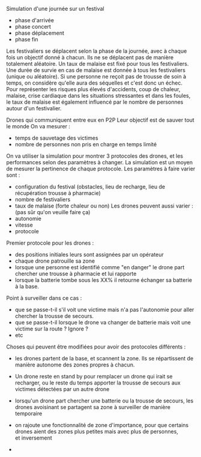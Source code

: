 Simulation d'une journée sur un festival 
- phase d'arrivée 
- phase concert
- phase déplacement 
- phase fin

Les festivaliers se déplacent selon la phase de la journée, avec à chaque fois un objectif donné à chacun. Ils ne se déplacent pas de manière totalement aléatoire. 
Un taux de malaise est fixé pour tous les festivaliers.
Une durée de survie en cas de malaise est donnée à tous les festivaliers (unique ou aléatoire). Si une personne ne reçoit pas de trousse de soin à temps, on considère qu'elle aura des séquelles et c'est donc un échec. 
Pour représenter les risques plus élevés d'accidents, coup de chaleur, malaise, crise cardiaque dans les situations stressantes et dans les foules, le taux de malaise est également influencé par le nombre de personnes autour d'un festivalier.


Drones qui communiquent entre eux en P2P
Leur objectif est de sauver tout le monde
On va mesurer : 
- temps de sauvetage des victimes 
- nombre de personnes non pris en charge en temps limité

On va utiliser la simulation pour montrer 3 protocoles des drones, et les performances selon des paramètres à changer. La simulation est un moyen de mesurer la pertinence de chaque protocole.
Les paramètres à faire varier sont :
- configuration du festival (obstacles, lieu de recharge, lieu de récupération trousse à pharmacie)
- nombre de festivaliers
- taux de malaise (forte chaleur ou non)
Les drones peuvent aussi varier : (pas sûr qu'on veuille faire ça)
- autonomie
- vitesse
- protocole 

Premier protocole pour les drones :

- des positions initiales leurs sont assignées par un opérateur 
- chaque drone patrouille sa zone
- lorsque une personne est identifié comme "en danger" le drone part chercher une trousse à pharmacie et lui rapporte
- lorsque la batterie tombe sous les XX% il retourne échanger sa batterie à la base. 

Point à surveiller dans ce cas : 
- que se passe-t-il s'il voit une victime mais n'a pas l'autonomie pour aller chercher la trousse de secours. 
- que se passe-t-il lorsque le drone va changer de batterie mais voit une victime sur la route ? Ignore ? 
- etc


Choses qui peuvent être modifiées pour avoir des protocoles différents :

- les drones partent de la base, et scannent la zone. Ils se répartissent de manière autonome des zones propres à chacun. 

- Un drone reste en stand by pour remplacer un drone qui irait se recharger, ou le reste du temps apporter la trousse de secours aux victimes détectées par un autre drone

- lorsqu'un drone part chercher une batterie ou la trousse de secours, les drones avoisinant se partagent sa zone à surveiller de manière temporaire 

- on rajoute une fonctionnalité de zone d'importance, pour que certains drones aient des zones plus petites mais avec plus de personnes, et inversement 
-
